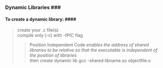### Dynamic Libraries ###<br>
#### To create a dynamic library: ####<br>
> create your .c file(s)<br>
> compile only (-c) with -fPIC flag<br>
>> Position Independent Code _enables the address of shared libraries to be relative so that the executable is independent of the position of libraries_<br>
> then create dynamic lib
>> gcc -shared libname.so objectfile.o<br>

